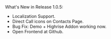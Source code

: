 What's New in Release 1.0.5:

- Localization Support.
- Direct Call icons on Contacts Page.
- Bug Fix: Demo + Highrise Addon working now.
- Open Frontend at Github.
